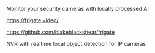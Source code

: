 Monitor your security cameras with locally processed AI

https://frigate.video/

https://github.com/blakeblackshear/frigate

NVR with realtime local object detection for IP cameras
